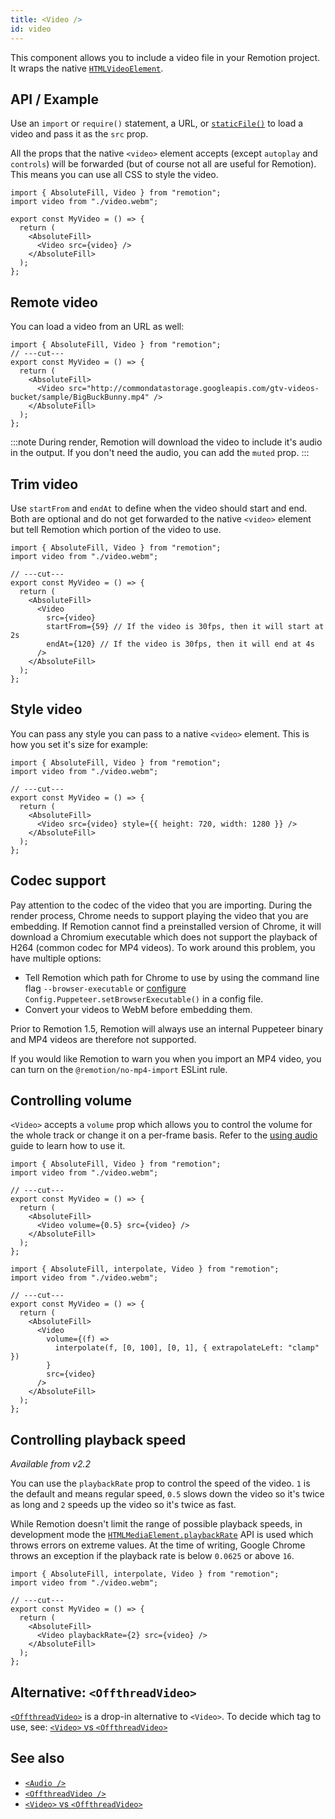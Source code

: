 ```yaml
---
title: <Video />
id: video
---
```


This component allows you to include a video file in your Remotion project. It wraps the native [`HTMLVideoElement`](https://developer.mozilla.org/en-US/docs/Web/API/HTMLVideoElement).

## API / Example

Use an `import` or `require()` statement, a URL, or [`staticFile()`](/docs/staticfile) to load a video and pass it as the `src` prop.

All the props that the native `<video>` element accepts (except `autoplay` and `controls`) will be forwarded (but of course not all are useful for Remotion). This means you can use all CSS to style the video.

```tsx twoslash
import { AbsoluteFill, Video } from "remotion";
import video from "./video.webm";

export const MyVideo = () => {
  return (
    <AbsoluteFill>
      <Video src={video} />
    </AbsoluteFill>
  );
};
```

## Remote video

You can load a video from an URL as well:

```tsx twoslash
import { AbsoluteFill, Video } from "remotion";
// ---cut---
export const MyVideo = () => {
  return (
    <AbsoluteFill>
      <Video src="http://commondatastorage.googleapis.com/gtv-videos-bucket/sample/BigBuckBunny.mp4" />
    </AbsoluteFill>
  );
};
```

:::note
During render, Remotion will download the video to include it's audio in the output. If you don't need the audio, you can add the `muted` prop.
:::

## Trim video

Use `startFrom` and `endAt` to define when the video should start and end. Both are optional and do not get forwarded to the native `<video>` element but tell Remotion which portion of the video to use.

```tsx twoslash
import { AbsoluteFill, Video } from "remotion";
import video from "./video.webm";

// ---cut---
export const MyVideo = () => {
  return (
    <AbsoluteFill>
      <Video
        src={video}
        startFrom={59} // If the video is 30fps, then it will start at 2s
        endAt={120} // If the video is 30fps, then it will end at 4s
      />
    </AbsoluteFill>
  );
};
```

## Style video

You can pass any style you can pass to a native `<video>` element. This is how you set it's size for example:

```tsx twoslash
import { AbsoluteFill, Video } from "remotion";
import video from "./video.webm";

// ---cut---
export const MyVideo = () => {
  return (
    <AbsoluteFill>
      <Video src={video} style={{ height: 720, width: 1280 }} />
    </AbsoluteFill>
  );
};
```

## Codec support

Pay attention to the codec of the video that you are importing. During the render process, Chrome needs to support playing the video that you are embedding. If Remotion cannot find a preinstalled version of Chrome, it will download a Chromium executable which does not support the playback of H264 (common codec for MP4 videos). To work around this problem, you have multiple options:

- Tell Remotion which path for Chrome to use by using the command line flag `--browser-executable` or [configure](/docs/config#setbrowserexecutable) `Config.Puppeteer.setBrowserExecutable()` in a config file.
- Convert your videos to WebM before embedding them.

Prior to Remotion 1.5, Remotion will always use an internal Puppeteer binary and MP4 videos are therefore not supported.

If you would like Remotion to warn you when you import an MP4 video, you can turn on the `@remotion/no-mp4-import` ESLint rule.

## Controlling volume

`<Video>` accepts a `volume` prop which allows you to control the volume for the whole track or change it on a per-frame basis. Refer to the [using audio](/docs/using-audio#controlling-volume) guide to learn how to use it.

```tsx twoslash title="Example using static volume"
import { AbsoluteFill, Video } from "remotion";
import video from "./video.webm";

// ---cut---
export const MyVideo = () => {
  return (
    <AbsoluteFill>
      <Video volume={0.5} src={video} />
    </AbsoluteFill>
  );
};
```

```tsx twoslash title="Example of a fade in over 100 frames"
import { AbsoluteFill, interpolate, Video } from "remotion";
import video from "./video.webm";

// ---cut---
export const MyVideo = () => {
  return (
    <AbsoluteFill>
      <Video
        volume={(f) =>
          interpolate(f, [0, 100], [0, 1], { extrapolateLeft: "clamp" })
        }
        src={video}
      />
    </AbsoluteFill>
  );
};
```

## Controlling playback speed

_Available from v2.2_

You can use the `playbackRate` prop to control the speed of the video. `1` is the default and means regular speed, `0.5` slows down the video so it's twice as long and `2` speeds up the video so it's twice as fast.

While Remotion doesn't limit the range of possible playback speeds, in development mode the [`HTMLMediaElement.playbackRate`](https://developer.mozilla.org/en-US/docs/Web/API/HTMLMediaElement/playbackRate) API is used which throws errors on extreme values. At the time of writing, Google Chrome throws an exception if the playback rate is below `0.0625` or above `16`.

```tsx twoslash title="Example of a video playing twice as fast"
import { AbsoluteFill, interpolate, Video } from "remotion";
import video from "./video.webm";

// ---cut---
export const MyVideo = () => {
  return (
    <AbsoluteFill>
      <Video playbackRate={2} src={video} />
    </AbsoluteFill>
  );
};
```

## Alternative: `<OffthreadVideo>`

[`<OffthreadVideo>`](/docs/offthreadvideo) is a drop-in alternative to `<Video>`. To decide which tag to use, see: [`<Video>` vs `<OffthreadVideo>`](/docs/video-vs-offthreadvideo)

## See also

- [`<Audio />`](/docs/audio)
- [`<OffthreadVideo />`](/docs/offthreadvideo)
- [`<Video>` vs `<OffthreadVideo>`](/docs/video-vs-offthreadvideo)
